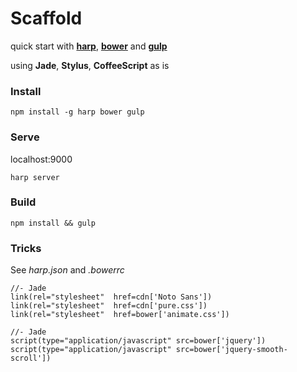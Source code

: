 # Scaffold

quick start with [**harp**](http://harpjs.com/), [**bower**](http://bower.io/) and [**gulp**](http://gulpjs.com/)

using **Jade**, **Stylus**, **CoffeeScript** as is

### Install

    npm install -g harp bower gulp

### Serve

localhost:9000

    harp server

### Build

    npm install && gulp

### Tricks

See *harp.json* and *.bowerrc*

```jade
//- Jade
link(rel="stylesheet"  href=cdn['Noto Sans'])
link(rel="stylesheet"  href=cdn['pure.css'])
link(rel="stylesheet"  href=bower['animate.css'])
```

```jade
//- Jade
script(type="application/javascript" src=bower['jquery'])
script(type="application/javascript" src=bower['jquery-smooth-scroll'])
```
